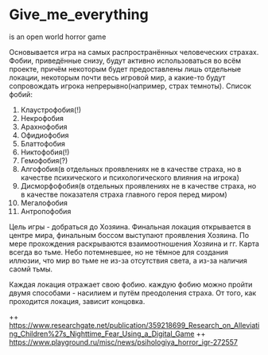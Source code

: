 # Give_me_everything
is an open world horror game

Основывается игра на самых распространённых человеческих страхах. Фобии, приведённые снизу, будут активно использоваться во всём проекте, причём некоторым будет предоставлены лишь отдельные локации, некоторым почти весь игровой мир, а какие-то будут сопровождать игрока непрерывно(например, страх темноты).
Список фобий:
1. Клаустрофобия(!)
2. Некрофобия
3. Арахнофобия
4. Офидиофобия
5. Блаттофобия
6. Никтофобия(!)
7. Гемофобия(?)
8. Алгофобия(в отдельных проявлениях не в качестве страха, но в качестве психического и психологического влияния на игрока)
9. Дисморфофобия(в отдельных проявлениях не в качестве страха, но в качестве показателя страха главного героя перед миром)
10. Мегалофобия
11. Антропофобия

Цель игры - добраться до Хозяина.
Финальная локация открывается в центре мира, финальным боссом выступают проявления Хозяина.
По мере прохождения раскрываются взаимоотношения Хозяина и гг.
Карта всегда во тьме. Небо потемневшее, но не тёмное для создания иллюзии, что мир во тьме не из-за отсутствия света, а из-за наличия саомй тьмы.

Каждая локация отражает свою фобию. каждую фобию можно пройти двумя способами - насилием и путём преодоления страха.
От того, как проходится локация, зависит концовка.


++ https://www.researchgate.net/publication/359218699_Research_on_Alleviating_Children%27s_Nighttime_Fear_Using_a_Digital_Game
++ https://www.playground.ru/misc/news/psihologiya_horror_igr-272557
